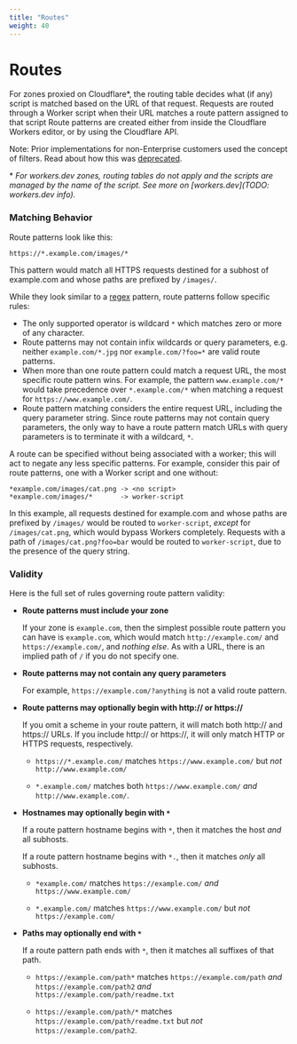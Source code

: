 ```yaml
---
title: "Routes"
weight: 40
---
```


# Routes

For zones proxied on Cloudflare*, the routing table decides what (if any) script is matched based on the URL of that request. Requests are routed through a Worker script when their URL matches a route pattern assigned to that script Route patterns are created either from inside the Cloudflare Workers editor, or by using the Cloudflare API.

Note: Prior implementations for non-Enterprise customers used the concept of filters. Read about how this was [deprecated](TODO:).

\* *For workers.dev zones, routing tables do not apply and the scripts are managed by the name of the script. See more on [workers.dev](TODO: workers.dev info).* 

### Matching Behavior

Route patterns look like this:

```
https://*.example.com/images/*
```

This pattern would match all HTTPS requests destined for a subhost of
example.com and whose paths are prefixed by `/images/`.

While they look similar to a [regex](https://en.wikipedia.org/wiki/Regular_expression) pattern, route patterns follow specific rules:

- The only supported operator is wildcard `*` which matches zero or more of any character.
- Route patterns may not contain infix wildcards or query parameters, e.g.
  neither `example.com/*.jpg` nor `example.com/?foo=*` are valid route patterns.
- When more than one route pattern could match a request URL, the most specific
  route pattern wins. For example, the pattern `www.example.com/*` would take
  precedence over `*.example.com/*` when matching a request for
  `https://www.example.com/`.
- Route pattern matching considers the entire request URL, including the query
  parameter string. Since route patterns may not contain query parameters, the
  only way to have a route pattern match URLs with query parameters is to
  terminate it with a wildcard, `*`.

A route can be specified without being associated with a worker; this will act to negate any less specific patterns. For example, consider this pair of route patterns, one with a Worker script and one without:

```
*example.com/images/cat.png -> <no script>
*example.com/images/*       -> worker-script
```

In this example, all requests destined for example.com and whose paths are prefixed by `/images/` would be routed to `worker-script`, *except* for `/images/cat.png`, which would bypass Workers completely. Requests with a path of `/images/cat.png?foo=bar` would be routed to `worker-script`, due to the presence of the query string.

### Validity

Here is the full set of rules governing route pattern validity:

* **Route patterns must include your zone**
  
    If your zone is `example.com`, then the simplest possible route pattern you
    can have is `example.com`, which would match `http://example.com/` and
    `https://example.com/`, and *nothing else*.
    As with a URL, there is an implied path of `/` if you do not specify one.

* **Route patterns may not contain any query parameters**

    For example, `https://example.com/?anything` is not a valid route pattern.

* **Route patterns may optionally begin with http:// or https://**

    If you omit a scheme in your route pattern, it will match both http:// and
    https:// URLs. If you include http:// or https://, it will only match HTTP
    or HTTPS requests, respectively.

    - `https://*.example.com/` matches `https://www.example.com/` but *not*
    `http://www.example.com/`

    - `*.example.com/` matches both `https://www.example.com/` *and*
    `http://www.example.com/`.

* **Hostnames may optionally begin with `*`**

    If a route pattern hostname begins with `*`, then it matches the host *and* all
subhosts.

    If a route pattern hostname begins with `*.`, then it matches *only* all
subhosts.

    - `*example.com/` matches `https://example.com/` *and* `https://www.example.com/`

    - `*.example.com/` matches `https://www.example.com/` but *not*
    `https://example.com/`

* **Paths may optionally end with `*`**

    If a route pattern path ends with `*`, then it matches all suffixes of that
    path.

    - `https://example.com/path*` matches `https://example.com/path` *and*
    `https://example.com/path2` *and* `https://example.com/path/readme.txt`

    - `https://example.com/path/*` matches `https://example.com/path/readme.txt`
    but *not* `https://example.com/path2`.
